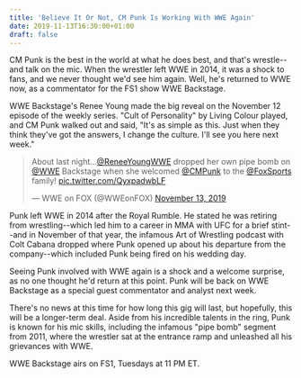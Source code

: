 ```yaml
---
title: 'Believe It Or Not, CM Punk Is Working With WWE Again'
date: 2019-11-13T16:30:00+01:00
draft: false
---
```


CM Punk is the best in the world at what he does best, and that's wrestle--and talk on the mic. When the wrestler left WWE in 2014, it was a shock to fans, and we never thought we'd see him again. Well, he's returned to WWE now, as a commentator for the FS1 show WWE Backstage.

WWE Backstage's Renee Young made the big reveal on the November 12 episode of the weekly series. "Cult of Personality" by Living Colour played, and CM Punk walked out and said, "It's as simple as this. Just when they think they've got the answers, I change the culture. I'll see you here next week."

> About last night...[@ReneeYoungWWE](https://twitter.com/ReneeYoungWWE?ref_src=twsrc^tfw) dropped her own pipe bomb on [@WWE](https://twitter.com/WWE?ref_src=twsrc^tfw) Backstage when she welcomed [@CMPunk](https://twitter.com/CMPunk?ref_src=twsrc^tfw) to the [@FoxSports](https://twitter.com/FOXSports?ref_src=twsrc^tfw) family! [pic.twitter.com/QyxpadwbLF](https://t.co/QyxpadwbLF)
> 
> — WWE on FOX (@WWEonFOX) [November 13, 2019](https://twitter.com/WWEonFOX/status/1194615906632130561?ref_src=twsrc^tfw)

Punk left WWE in 2014 after the Royal Rumble. He stated he was retiring from wrestling--which led him to a career in MMA with UFC for a brief stint--and in November of that year, the infamous Art of Wrestling podcast with Colt Cabana dropped where Punk opened up about his departure from the company--which included Punk being fired on his wedding day.

Seeing Punk involved with WWE again is a shock and a welcome surprise, as no one thought he'd return at this point. Punk will be back on WWE Backstage as a special guest commentator and analyst next week.

There's no news at this time for how long this gig will last, but hopefully, this will be a longer-term deal. Aside from his incredible talents in the ring, Punk is known for his mic skills, including the infamous "pipe bomb" segment from 2011, where the wrestler sat at the entrance ramp and unleashed all his grievances with WWE.

WWE Backstage airs on FS1, Tuesdays at 11 PM ET.